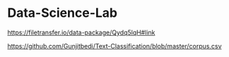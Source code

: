 # Data-Science-Lab



https://filetransfer.io/data-package/Qydq5lqH#link




https://github.com/Gunjitbedi/Text-Classification/blob/master/corpus.csv
